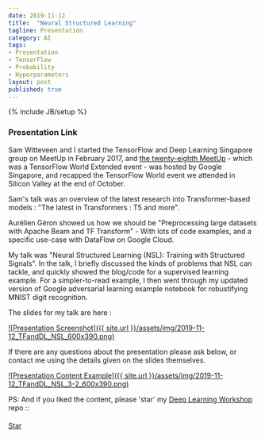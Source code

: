 ```yaml
---
date: 2019-11-12
title:  "Neural Structured Learning"
tagline: Presentation
category: AI
tags:
- Presentation
- TensorFlow
- Probability
- Hyperparameters
layout: post
published: true
---
```

{% include JB/setup %}



### Presentation Link

Sam Witteveen and I started the TensorFlow and Deep Learning Singapore group on MeetUp in February 2017,
and [the twenty-eighth MeetUp](https://www.meetup.com/TensorFlow-and-Deep-Learning-Singapore/events/266224621/)  - which was a TensorFlow World Extended event - 
was hosted by Google Singapore, and recapped the TensorFlow World event we attended in Silicon Valley at the end of October.  

<!--

Need to read : 
  Text to text transfer transformer from Google  (potential for Sam at next TF&DL)
    https://github.com/google-research/text-to-text-transfer-transformer
Potential topic :
  MelGAN 
    http://swpark.me/melgan/
  Neural Structured Learning (NSL): Training with Structured Signals
    https://www.tensorflow.org/neural_structured_learning
    Looks v. promising

NSL : 
  Main Site : https://www.tensorflow.org/neural_structured_learning
  Medium Post : https://medium.com/tensorflow/introducing-neural-structured-learning-in-tensorflow-5a802efd7afd
  Framework decription :
    https://www.tensorflow.org/neural_structured_learning/framework
  NSL generalizes to :
    Neural Graph Learning 
    Adversarial Learning
  Examples : 
    ??3 : Graph regularization for sentiment classification using synthesized graphs
      https://www.tensorflow.org/neural_structured_learning/tutorials/graph_keras_lstm_imdb
      Easy to motivate 
      But set-up include lots of TFRecords details 
        Like the Cora one below, but done explicitly here, which is better
          - but not much, given the amount of code
      Gains in performance not awesome
        Except in cherry-picked 10% labelled data example
      May be better to explain how the code flows, rather than show it in its entirity
      
    YES4 : Adversarial regularization for image classification
      https://www.tensorflow.org/neural_structured_learning/tutorials/adversarial_keras_cnn_mnist
      This is essentially the same as the main site one, but with CNN layers.
      Example should be in a different order : 
        Interesting to see adversarial examples of digits early on...
          Also provides motivation for being interested in library in the first place (generation of adversarial examples)
      ==1 : MNIST with Adversarial Regularization
      Main Site
        nsl.keras.AdversarialRegularization
        Not motivated at all about why/what it's doing

    NO2 : Graph regularization for document classification using natural graphs (Cora citations dataset)
      https://www.tensorflow.org/neural_structured_learning/tutorials/graph_keras_mlp_cora
      Using external graphs difficult to demo effectively
        Lots of preprocessing (magical preprocess_cora_dataset.py)
        TFRecord format
        justification / etc
          After a ton of work : The graph-regularized model's accuracy is about 2-3% higher than that of the base model (base_model).

    
Aurelien to talk "Intro to Apache Beam" and 
  might give a couple TensorFlow examples including TF Datasets and TF Transform
  == "Preprocessing large datasets with Apache Beam and TF Transform"
  => "Processing Large Datasets with Apache Beam, Cloud Dataflow and TF Transform"  v2
    -  If it's too long I can either chop off the DataFlow part, or the TFT part, or shorten the Beam tutorial. 

Sam talk on T5 + BART (maybe) or "Hey GPT2"

!-->

Sam's talk was an overview of the latest research into Transformer-based models  : "The latest in Transformers : T5 and more".

Aurélien Géron showed us how we should be "Preprocessing large datasets with Apache Beam and TF Transform" - With lots of 
code examples, and a specific use-case with DataFlow on Google Cloud.

My talk was "Neural Structured Learning (NSL): Training with Structured Signals".  In the talk, I
briefly discussed the kinds of problems that NSL can tackle, and quickly showed the blog/code 
for a supervised learning example.  For a simpler-to-read example, I then went through 
my updated version of Google adversarial learning example notebook for robustifying MNIST digit recognition.

The slides for my talk are here :

<a href="http://redcatlabs.com/2019-10-10_TFandDL_TF.probability/" target="_blank">
![Presentation Screenshot]({{ site.url }}/assets/img/2019-11-12_TFandDL_NSL_600x390.png)
</a>

If there are any questions about the presentation please ask below, 
or contact me using the details given on the slides themselves.

<a href="http://redcatlabs.com/2019-10-10_TFandDL_TF.probability/#/3/2" target="_blank">
![Presentation Content Example]({{ site.url }}/assets/img/2019-11-12_TFandDL_NSL_3-2_600x390.png)
</a>


PS:  And if you liked the content, please 'star' my <a href="https://github.com/mdda/deep-learning-workshop" target="_blank">Deep Learning Workshop</a> repo ::
<!-- From :: https://buttons.github.io/ -->
<!-- Place this tag where you want the button to render. -->
<span style="position:relative;top:5px;">
<a aria-label="Star mdda/deep-learning-workshop on GitHub" data-count-aria-label="# stargazers on GitHub" data-count-api="/repos/mdda/deep-learning-workshop#stargazers_count" data-count-href="/mdda/deep-learning-workshop/stargazers" data-icon="octicon-star" href="https://github.com/mdda/deep-learning-workshop" class="github-button">Star</a>
<!-- Place this tag right after the last button or just before your close body tag. -->
<script async defer id="github-bjs" src="https://buttons.github.io/buttons.js"></script>
</span>

